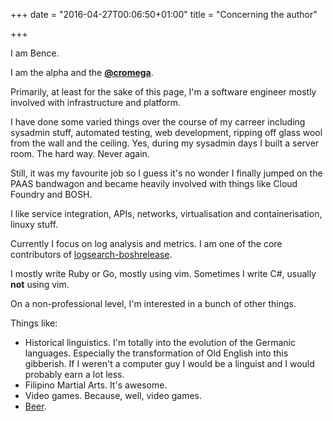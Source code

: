 +++
date = "2016-04-27T00:06:50+01:00"
title = "Concerning the author"

+++

I am Bence.

I am the alpha and the **[@cromega](https://github.com/cromega)**.

Primarily, at least for the sake of this page, I'm a software engineer mostly involved with infrastructure and platform.

I have done some varied things over the course of my carreer including sysadmin stuff, automated testing, web development, ripping off glass wool from the wall and the ceiling. Yes, during my sysadmin days I built a server room. The hard way. Never again.

Still, it was my favourite job so I guess it's no wonder I finally jumped on the PAAS bandwagon and became heavily involved with things like Cloud Foundry and BOSH.

I like service integration, APIs, networks, virtualisation and containerisation, linuxy stuff.

Currently I focus on log analysis and metrics. I am one of the core contributors of [logsearch-boshrelease](https://github.com/logsearch/logsearch-boshrelease).

I mostly write Ruby or Go, mostly using vim. Sometimes I write C#, usually **not** using vim.

On a non-professional level, I'm interested in a bunch of other things.

Things like:

* Historical linguistics. I'm totally into the evolution of the Germanic languages. Especially the transformation of Old English into this gibberish. If I weren't a computer guy I would be a linguist and I would probably earn a lot less.
* Filipino Martial Arts. It's awesome.
* Video games. Because, well, video games.
* [Beer](https://untappd.com/user/cromega).


